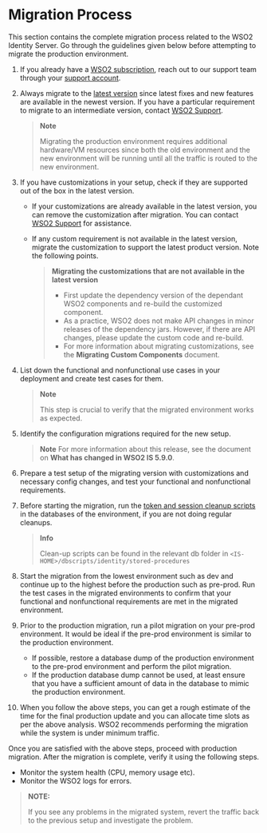 # Migration Process

This section contains the complete migration process related to the WSO2 Identity Server.
Go through the guidelines given below before attempting to migrate the production environment.

1.  If you already have a [WSO2 subscription](https://wso2.com/subscription), reach out to our support team through 
your [support account](https://support.wso2.com/jira/secure/Dashboard.jspa).

2.  Always migrate to the [latest version](https://wso2.com/identity-and-access-management) 
    since latest fixes and new features are available in the newest version. If you have a particular 
    requirement to migrate to an intermediate version, contact 
    [WSO2 Support](https://support.wso2.com/jira/secure/Dashboard.jspa).

    > **Note**
    >
    > Migrating the production environment requires additional hardware/VM resources since both the old 
    environment and the new environment will be running until all the traffic is routed to the new environment.
    
3. If you have customizations in your setup, check if they are supported out of the box in the latest 
version.
    - If your customizations are already available in the latest version, you can remove the 
    customization after migration. You can contact [WSO2 Support](https://support.wso2.com/jira/secure/Dashboard.jspa)
     for assistance.
    - If any custom requirement is not available in the latest version, 
    migrate the customization to support the latest product version. Note the following points.
      
        >   **Migrating the customizations that are not available in the latest version**
        >   - First update the dependency version of the dependant WSO2 components and re-build the customized component.
        >   - As a practice, WSO2 does not make API changes in minor releases of the dependency jars. However, if there are API changes, please update the custom code and re-build.
        >   -  For more information about migrating customizations, see the **Migrating Custom Components** document.
                        
4.  List down the functional and nonfunctional use cases in your deployment and create test cases for them. 

    > **Note**
    >
    > This step is crucial to verify that the migrated environment works as expected.     

6.  Identify the configuration migrations required for the new setup. 

    >   **Note**
    >   For more information about this release, see the document on **What has changed in WSO2 IS 5.9.0**.
        
6.  Prepare a test setup of the migrating version with customizations and necessary config changes, and 
test your functional and nonfunctional requirements.

7.  Before starting the migration, run the [token and session 
cleanup scripts](https://is.docs.wso2.com/en/5.9.0/setup/removing-unused-tokens-from-the-database#using-stored-procedures-for-token-cleanup)
 in the databases of the environment, if you are not doing regular cleanups.
    
    >   **Info**
    >   
    >   Clean-up scripts can be found in the relevant db folder in `<IS-HOME>/dbscripts/identity/stored-procedures`
        
8.  Start the migration from the lowest environment such as dev and continue up to the highest before the production 
such as pre-prod. Run the test cases in the migrated environments to confirm that your functional and nonfunctional 
requirements are met in the migrated environment.

9. Prior to the production migration, run a pilot migration on your pre-prod environment. It would be 
ideal if the pre-prod environment is similar to the production environment.
    +   If possible, restore a database dump of the production environment to the pre-prod environment and 
    perform the pilot migration.
    +   If the production database dump cannot be used, at least ensure that you have a sufficient amount 
    of data in the database to mimic the production environment.
    
10. When you follow the above steps, you can get a rough estimate of the time for the final 
production update and you can allocate time slots as per the above analysis. WSO2 recommends performing the 
migration while the system is under minimum traffic. 
    

Once you are satisfied with the above steps, proceed with production migration. After the migration is complete, 
verify it using the following steps.
    
+  Monitor the system health (CPU, memory usage etc).
+  Monitor the WSO2 logs for errors.

> **NOTE:** 
>
> If you see any problems in the migrated system, revert the traffic back to the previous setup and investigate the problem.



